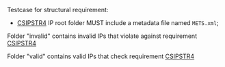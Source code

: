Testcase for structural requirement:

- [CSIPSTR4](https://dilcisboard.github.io/E-ARK-CSIP/specification/implementation/structure/#CSIPSTR4)
  IP root folder MUST include a metadata file named `METS.xml`;

Folder "invalid" contains invalid IPs that violate against requirement [CSIPSTR4](https://dilcisboard.github.io/E-ARK-CSIP/specification/implementation/structure/#CSIPSTR4)

Folder "valid" contains valid IPs that check requirement [CSIPSTR4](https://dilcisboard.github.io/E-ARK-CSIP/specification/implementation/structure/#CSIPSTR4)
